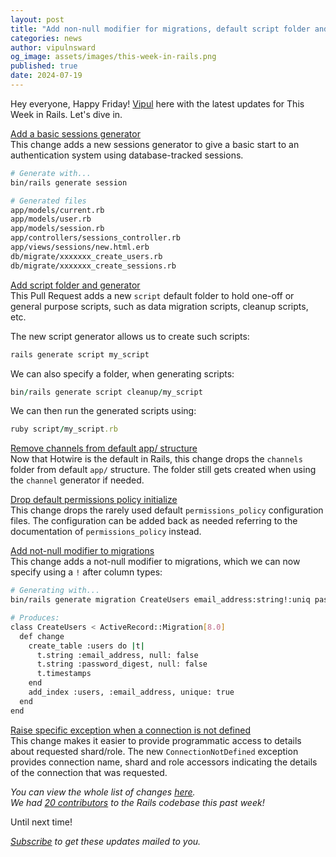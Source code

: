 ```yaml
---
layout: post
title: "Add non-null modifier for migrations, default script folder and generator, sessions generator and much more!"
categories: news
author: vipulnsward
og_image: assets/images/this-week-in-rails.png
published: true
date: 2024-07-19
---
```


Hey everyone, Happy Friday! 
[Vipul](https://www.saeloun.com/team/vipul) here with the latest updates for This Week in Rails. Let's dive in.

[Add a basic sessions generator](https://github.com/rails/rails/pull/52328)  
This change adds a new sessions generator to give a basic start to an authentication system using database-tracked sessions.

```bash
# Generate with...
bin/rails generate session

# Generated files
app/models/current.rb
app/models/user.rb
app/models/session.rb
app/controllers/sessions_controller.rb
app/views/sessions/new.html.erb
db/migrate/xxxxxxx_create_users.rb
db/migrate/xxxxxxx_create_sessions.rb
```

[Add script folder and generator](https://github.com/rails/rails/pull/52335)  
This Pull Request adds a new `script` default folder to hold one-off or general purpose
scripts, such as data migration scripts, cleanup scripts, etc.

The new script generator allows us to create such scripts:

```ruby
rails generate script my_script
```

We can also specify a folder, when generating scripts:

```ruby
bin/rails generate script cleanup/my_script
```

We can then run the generated scripts using:

```ruby
ruby script/my_script.rb
```

[Remove channels from default app/ structure](https://github.com/rails/rails/pull/52344)    
Now that Hotwire is the default in Rails, this change drops the `channels` folder from default `app/` structure. 
The folder still gets created when using the `channel` generator if needed.

[Drop default permissions policy initialize](https://github.com/rails/rails/pull/52341)  
This change drops the rarely used default `permissions_policy` configuration files. 
The configuration can be added back as needed referring to the documentation of `permissions_policy` instead.  

[Add not-null modifier to migrations](https://github.com/rails/rails/pull/52327)  
This change adds a not-null modifier to migrations, which we can now specify using a `!` after column types:

```bash
# Generating with...
bin/rails generate migration CreateUsers email_address:string!:uniq password_digest:string!

# Produces:
class CreateUsers < ActiveRecord::Migration[8.0]
  def change
    create_table :users do |t|
      t.string :email_address, null: false
      t.string :password_digest, null: false
      t.timestamps
    end
    add_index :users, :email_address, unique: true
  end
end
```

[Raise specific exception when a connection is not defined](https://github.com/rails/rails/pull/52298)  
This change makes it easier to provide programmatic access to details about requested shard/role.
The new `ConnectionNotDefined` exception provides connection name, shard and role accessors indicating the details of the connection that was requested.

_You can view the whole list of changes [here](https://github.com/rails/rails/compare/@%7B2024-07-13%7D...main@%7B2024-07-19%7D)._  
_We had [20 contributors](https://contributors.rubyonrails.org/contributors/in-time-window/20240713-20240719) to the Rails codebase this past week!_

Until next time!

_[Subscribe](https://world.hey.com/this.week.in.rails) to get these updates mailed to you._
